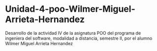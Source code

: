 # Unidad-4-poo-Wilmer-Miguel-Arrieta-Hernandez
Desarrollo de la actividad IV de la asignatura POO del programa de ingeniera del software, modalidad a distancia, semestre II, por el alumno Wilmer Miguel Arrieta Hernandez
